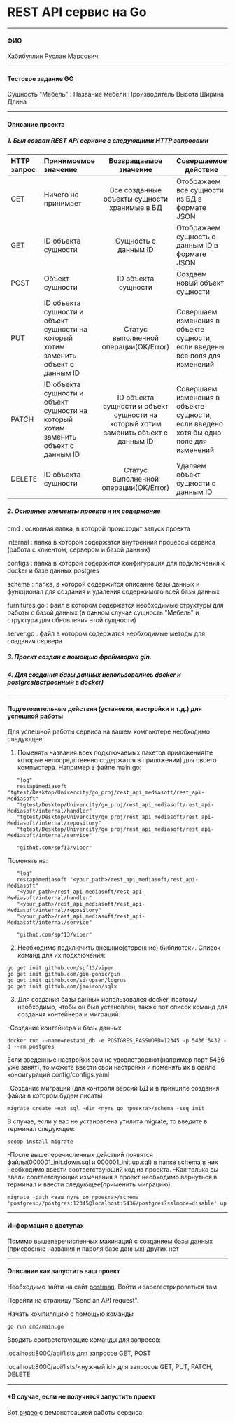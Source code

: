 # REST API сервис на Go
***
#### ФИО
Хабибуллин Руслан Марсович
***
#### Тестовое задание GO
Сущность "Мебель"
:   Название мебели
    Производитель
    Высота
    Ширина
    Длина

***
#### Описание проекта
##### 1. Был создан REST API серивис с следующими HTTP запросами

  HTTP запрос | Принимоемое значение | Возвращаемое значение | Совершаемое действие
 :------------|:---------------------|:-----------------------:|----
 GET    | Ничего не принимает | Все созданные объекты сущности хранимые в БД| Отображаем все сущности из БД в формате JSON
 GET    | ID объекта сущности | Сущность с данным ID | Отображаем сущность с данным ID в формате JSON
 POST | Объект сущности | ID объекта сущности | Создаем новый объект сущности 
 PUT | ID объекта сущности и объект сущности на который хотим заменить объект с данным ID | Статус выполненной операции(OK/Error) | Совершаем изменения в объекте сущности, если введены все поля для изменений
 PATCH | ID объекта сущности и объект сущности на который хотим заменить объект с данным ID | ID объекта сущности и объект сущности на который хотим заменить объект с данным ID | Совершаем изменения в объекте сущности, если введено хотя бы одно поле для изменений
 DELETE | ID объекта сущности | Статус выполненной операции(OK/Error) | Удаляем объект сущности с данным ID

##### 2. Основные элементы проекта и их содержание

cmd
 : основная папка, в которой происходит запуск проекта

internal
: папка в которой содержатся внутренний процессы сервиса (работа с клиентом, сервером и базой данных)

 configs
 : папка в которой содержится конфигурация для подключения к docker и базе данных postgres

 schema
 : папка, в которой содержится описание базы данных и функционал для создания и удаления содержимого всей базы данных

 furnitures.go
 : файл в котором содержатся необходимые структуры для работы с базой данных (в данном случае сущность "Мебель" и структура для обновления этой сущности)

 server.go
 : файл в котором содержатся необходимые методы для создания сервера

##### 3. Проект создан с помощью фреймворка gin.
##### 4. Для создания базы данных использовались docker и postgres(встроенный в docker)
***
#### Подготовительные действия (установки, настройки и т.д.) для успешной работы

Для успешной работы сервиса на вашем компьютере необходимо следующее:
1. Поменять названия всех подключаемых пакетов приложения(те которые непосредственно содержатся в приложении) для своего компьютера. Например в файле main.go:
 ```
    "log"
	restapimediasoft "tgtest/Desktop/Univercity/go_proj/rest_api_mediasoft/rest_api-Mediasoft"
	"tgtest/Desktop/Univercity/go_proj/rest_api_mediasoft/rest_api-Mediasoft/internal/handler"
	"tgtest/Desktop/Univercity/go_proj/rest_api_mediasoft/rest_api-Mediasoft/internal/repository"
	"tgtest/Desktop/Univercity/go_proj/rest_api_mediasoft/rest_api-Mediasoft/internal/service"

	"github.com/spf13/viper"
 ```
 Поменять на: 
 ```
    "log"
	restapimediasoft "<your_path>/rest_api_mediasoft/rest_api-Mediasoft"
	"<your_path>/rest_api_mediasoft/rest_api-Mediasoft/internal/handler"
	"<your_path>/rest_api_mediasoft/rest_api-Mediasoft/internal/repository"
	"<your_path>/rest_api_mediasoft/rest_api-Mediasoft/internal/service"

	"github.com/spf13/viper"
 ```
2. Необходимо подключить внешние(сторонние) библиотеки. Список команд для их подключения:
```
go get init github.com/spf13/viper
go get init github.com/gin-gonic/gin
go get init github.com/sirupsen/logrus 
go get init github.com/jmoiron/sqlx

```
3. Для создания базы данных использовался docker, поэтому необходимо, чтобы он был установлен, также вот список команд для создания контейнера и миграций: 

-Создание контейнера и базы данных
```
docker run --name=restapi_db -e POSTGRES_PASSWORD=12345 -p 5436:5432 -d --rm postgres
```
Если введенные настройки вам не удовлетворяют(например порт 5436 уже занят), то можете ввести свои настройки и поменять их в файле конфигураций config/configs.yaml

-Создание миграций (для контроля версий БД и в принципе создания файла в котором будем писать)
```
migrate create -ext sql -dir <путь до проекта>/schema -seq init
```
В случае, если у вас не установлена утилита migrate, то введите в терминал следующее:
```
scoop install migrate
```
-После вышеперечисленных действий появятся файлы(000001_init.down.sql и 000001_init.up.sql) в папке schema в них необходимо ввести соответствующий код из проекта.
-Как только вы ввели соответсвующие изменения в проект необходимо вернуться в терминал и ввести следующее(применить миграцию):
```
migrate -path <ваш путь до проекта>/schema 'postgres://postgres:12345@localhost:5436/postgres?sslmode=disable' up
```
***
#### Информация о доступах
Помимо вышеперечисленных махинаций с созданием базы данных (присвоение названия и пароля базе данных) других нет
***
#### Описание как запустить ваш проект
Необходимо зайти на сайт [postman](https://www.postman.com/).
 Войти и зарегестрироваться там.
 
 Перейти на страницу "Send an API request".
 
 Начать компиляцию с помощью команды
 
 ```
 go run cmd/main.go
 ```
 Вводить соответствующие команды для запросов:
 
 localhost:8000/api/lists для запросов GET, POST
 
 localhost:8000/api/lists/<нужный id> для запросов GET, PUT, PATCH, DELETE
 

***
#### *В случае, если не получится запустить проект
Вот [видео](https://www.youtube.com/watch?v=egnFzrOKO6A) с демонстрацией работы сервиса.
